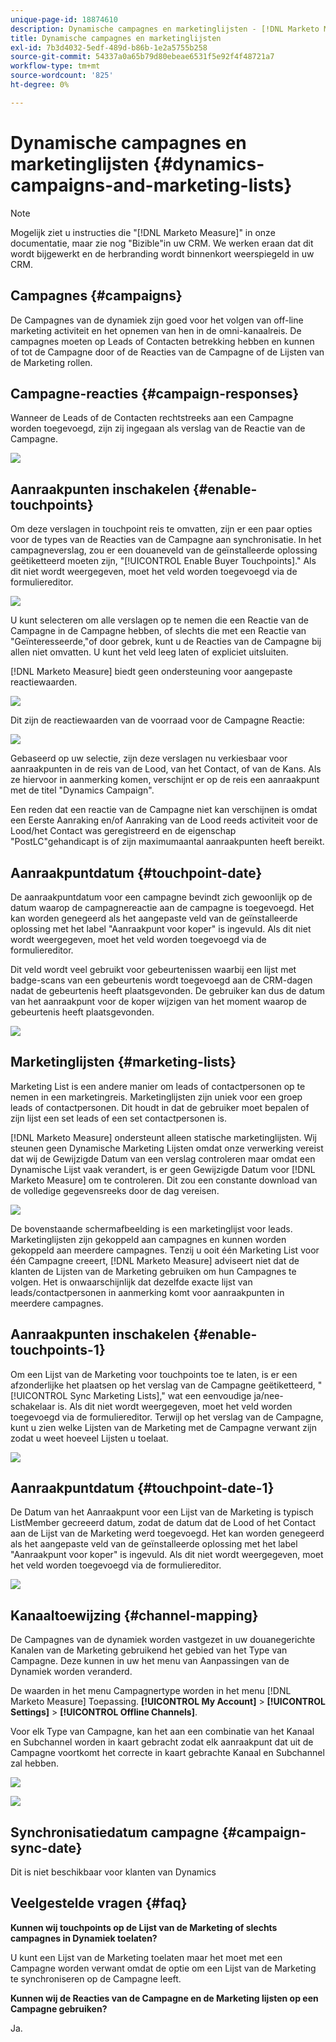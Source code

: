 ```yaml
---
unique-page-id: 18874610
description: Dynamische campagnes en marketinglijsten - [!DNL Marketo Measure] - Productdocumentatie
title: Dynamische campagnes en marketinglijsten
exl-id: 7b3d4032-5edf-489d-b86b-1e2a5755b258
source-git-commit: 54337a0a65b79d80ebeae6531f5e92f4f48721a7
workflow-type: tm+mt
source-wordcount: '825'
ht-degree: 0%

---
```


# Dynamische campagnes en marketinglijsten {#dynamics-campaigns-and-marketing-lists}

>[!NOTE]
>
>Mogelijk ziet u instructies die &quot;[!DNL Marketo Measure]&quot; in onze documentatie, maar zie nog &quot;Bizible&quot;in uw CRM. We werken eraan dat dit wordt bijgewerkt en de herbranding wordt binnenkort weerspiegeld in uw CRM.

## Campagnes {#campaigns}

De Campagnes van de dynamiek zijn goed voor het volgen van off-line marketing activiteit en het opnemen van hen in de omni-kanaalreis. De campagnes moeten op Leads of Contacten betrekking hebben en kunnen of tot de Campagne door of de Reacties van de Campagne of de Lijsten van de Marketing rollen.

## Campagne-reacties {#campaign-responses}

Wanneer de Leads of de Contacten rechtstreeks aan een Campagne worden toegevoegd, zijn zij ingegaan als verslag van de Reactie van de Campagne.

![](assets/1.png)

## Aanraakpunten inschakelen {#enable-touchpoints}

Om deze verslagen in touchpoint reis te omvatten, zijn er een paar opties voor de types van de Reacties van de Campagne aan synchronisatie. In het campagneverslag, zou er een douaneveld van de geïnstalleerde oplossing geëtiketteerd moeten zijn, &quot;[!UICONTROL Enable Buyer Touchpoints].&quot; Als dit niet wordt weergegeven, moet het veld worden toegevoegd via de formuliereditor.

![](assets/2.png)

U kunt selecteren om alle verslagen op te nemen die een Reactie van de Campagne in de Campagne hebben, of slechts die met een Reactie van &quot;Geïnteresseerde,&quot;of door gebrek, kunt u de Reacties van de Campagne bij allen niet omvatten. U kunt het veld leeg laten of expliciet uitsluiten.

[!DNL Marketo Measure] biedt geen ondersteuning voor aangepaste reactiewaarden.

![](assets/3.png)

Dit zijn de reactiewaarden van de voorraad voor de Campagne Reactie:

![](assets/4.png)

Gebaseerd op uw selectie, zijn deze verslagen nu verkiesbaar voor aanraakpunten in de reis van de Lood, van het Contact, of van de Kans. Als ze hiervoor in aanmerking komen, verschijnt er op de reis een aanraakpunt met de titel &quot;Dynamics Campaign&quot;.

Een reden dat een reactie van de Campagne niet kan verschijnen is omdat een Eerste Aanraking en/of Aanraking van de Lood reeds activiteit voor de Lood/het Contact was geregistreerd en de eigenschap &quot;PostLC&quot;gehandicapt is of zijn maximumaantal aanraakpunten heeft bereikt.

## Aanraakpuntdatum {#touchpoint-date}

De aanraakpuntdatum voor een campagne bevindt zich gewoonlijk op de datum waarop de campagnereactie aan de campagne is toegevoegd. Het kan worden genegeerd als het aangepaste veld van de geïnstalleerde oplossing met het label &quot;Aanraakpunt voor koper&quot; is ingevuld. Als dit niet wordt weergegeven, moet het veld worden toegevoegd via de formuliereditor.

Dit veld wordt veel gebruikt voor gebeurtenissen waarbij een lijst met badge-scans van een gebeurtenis wordt toegevoegd aan de CRM-dagen nadat de gebeurtenis heeft plaatsgevonden. De gebruiker kan dus de datum van het aanraakpunt voor de koper wijzigen van het moment waarop de gebeurtenis heeft plaatsgevonden.

![](assets/5.png)

## Marketinglijsten {#marketing-lists}

Marketing List is een andere manier om leads of contactpersonen op te nemen in een marketingreis. Marketinglijsten zijn uniek voor een groep leads of contactpersonen. Dit houdt in dat de gebruiker moet bepalen of zijn lijst een set leads of een set contactpersonen is.

[!DNL Marketo Measure] ondersteunt alleen statische marketinglijsten. Wij steunen geen Dynamische Marketing Lijsten omdat onze verwerking vereist dat wij de Gewijzigde Datum van een verslag controleren maar omdat een Dynamische Lijst vaak verandert, is er geen Gewijzigde Datum voor [!DNL Marketo Measure] om te controleren. Dit zou een constante download van de volledige gegevensreeks door de dag vereisen.

![](assets/6.png)

De bovenstaande schermafbeelding is een marketinglijst voor leads. Marketinglijsten zijn gekoppeld aan campagnes en kunnen worden gekoppeld aan meerdere campagnes. Tenzij u ooit één Marketing List voor één Campagne creeert, [!DNL Marketo Measure] adviseert niet dat de klanten de Lijsten van de Marketing gebruiken om hun Campagnes te volgen. Het is onwaarschijnlijk dat dezelfde exacte lijst van leads/contactpersonen in aanmerking komt voor aanraakpunten in meerdere campagnes.

## Aanraakpunten inschakelen {#enable-touchpoints-1}

Om een Lijst van de Marketing voor touchpoints toe te laten, is er een afzonderlijke het plaatsen op het verslag van de Campagne geëtiketteerd, &quot;[!UICONTROL Sync Marketing Lists],&quot; wat een eenvoudige ja/nee-schakelaar is. Als dit niet wordt weergegeven, moet het veld worden toegevoegd via de formuliereditor. Terwijl op het verslag van de Campagne, kunt u zien welke Lijsten van de Marketing met de Campagne verwant zijn zodat u weet hoeveel Lijsten u toelaat.

![](assets/7.png)

## Aanraakpuntdatum {#touchpoint-date-1}

De Datum van het Aanraakpunt voor een Lijst van de Marketing is typisch ListMember gecreeerd datum, zodat de datum dat de Lood of het Contact aan de Lijst van de Marketing werd toegevoegd. Het kan worden genegeerd als het aangepaste veld van de geïnstalleerde oplossing met het label &quot;Aanraakpunt voor koper&quot; is ingevuld. Als dit niet wordt weergegeven, moet het veld worden toegevoegd via de formuliereditor.

![](assets/8.png)

## Kanaaltoewijzing {#channel-mapping}

De Campagnes van de dynamiek worden vastgezet in uw douanegerichte Kanalen van de Marketing gebruikend het gebied van het Type van Campagne. Deze kunnen in uw het menu van Aanpassingen van de Dynamiek worden veranderd.

De waarden in het menu Campagnertype worden in het menu [!DNL Marketo Measure] Toepassing. **[!UICONTROL My Account]** > **[!UICONTROL Settings]** > **[!UICONTROL Offline Channels]**.

Voor elk Type van Campagne, kan het aan een combinatie van het Kanaal en Subchannel worden in kaart gebracht zodat elk aanraakpunt dat uit de Campagne voortkomt het correcte in kaart gebrachte Kanaal en Subchannel zal hebben.

![](assets/9.png)

![](assets/10.png)

## Synchronisatiedatum campagne {#campaign-sync-date}

Dit is niet beschikbaar voor klanten van Dynamics

## Veelgestelde vragen {#faq}

**Kunnen wij touchpoints op de Lijst van de Marketing of slechts campagnes in Dynamiek toelaten?**

U kunt een Lijst van de Marketing toelaten maar het moet met een Campagne worden verwant omdat de optie om een Lijst van de Marketing te synchroniseren op de Campagne leeft.

**Kunnen wij de Reacties van de Campagne en de Marketing lijsten op een Campagne gebruiken?**

Ja.

